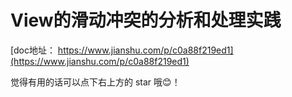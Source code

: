 # View的滑动冲突的分析和处理实践

[doc地址： https://www.jianshu.com/p/c0a88f219ed1](https://www.jianshu.com/p/c0a88f219ed1)

觉得有用的话可以点下右上方的 star 哦:blush:！
